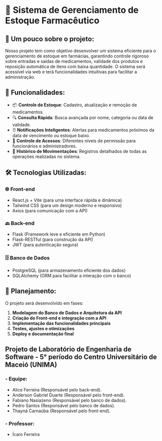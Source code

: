 # 💊 Sistema de Gerenciamento de Estoque Farmacêutico

## 📌 Um pouco sobre o projeto:
Nosso projeto tem como objetivo desenvolver um sistema eficiente para o gerenciamento de estoque em farmácias, garantindo controle rigoroso sobre entradas e saídas de medicamentos, validade dos produtos e reposição automática de itens com baixa quantidade. O sistema será acessível via web e terá funcionalidades intuitivas para facilitar a administração.

## 🚀 Funcionalidades:
- 📦 **Controle de Estoque**: Cadastro, atualização e remoção de medicamentos.
- 🔍 **Consulta Rápida**: Busca avançada por nome, categoria ou data de validade.
- ⏰ **Notificações Inteligentes**: Alertas para medicamentos próximos da data de vencimento ou estoque baixo.
- 🔐 **Controle de Acessos**: Diferentes níveis de permissão para funcionários e administradores.
- 📑 **Histórico de Movimentações**: Registros detalhados de todas as operações realizadas no sistema.

## 🛠 Tecnologias Utilizadas:

### 🌐 Front-end
- React.js + Vite (para uma interface rápida e dinâmica)
- Tailwind CSS (para um design moderno e responsivo)
- Axios (para comunicação com a API)

### 🔙 Back-end
- Flask (Framework leve e eficiente em Python)
- Flask-RESTful (para construção da API)
- JWT (para autenticação segura)

### 🗄 Banco de Dados
- PostgreSQL (para armazenamento eficiente dos dados)
- SQLAlchemy (ORM para facilitar a interação com o banco)

## 📅 Planejamento:
O projeto será desenvolvido em fases:
1. **Modelagem do Banco de Dados e Arquitetura da API**
2. **Criação do Front-end e integração com a API**
3. **Implementação das funcionalidades principais**
4. **Testes, ajustes e otimizações**
5. **Deploy e documentação final**

## Projeto de Laboratório de Engenharia de Software - 5° período do Centro Universitário de Maceió (UNIMA)
### - Equipe:
- Alice Ferreira (Responsável pelo back-end).
- Anderson Gabriel Duarte (Responsável pelo front-end).
- Fabiano Nasiazeno (Responsável pelo banco de dados).
- Pedro Santos (Responsável pelo banco de dados).
- Thayná Carnaúba (Responsável pelo front-end).
### - Professor:
- Ícaro Ferreira
